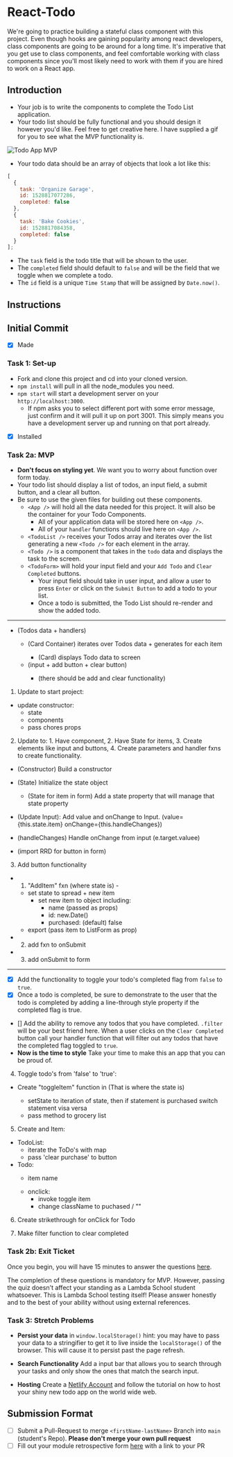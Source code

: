# React-Todo

We're going to practice building a stateful class component with this project. Even though hooks are gaining popularity among react developers, class components are going to be around for a long time. It's imperative that you get use to class components, and feel comfortable working with class components since you'll most likely need to work with them if you are hired to work on a React app.

## Introduction

- Your job is to write the components to complete the Todo List application.
- Your todo list should be fully functional and you should design it however you'd like. Feel free to get creative here. I have supplied a gif for you to see what the MVP functionality is.

![Todo App MVP](todo.gif)

- Your todo data should be an array of objects that look a lot like this:

```js
[
  {
    task: 'Organize Garage',
    id: 1528817077286,
    completed: false
  },
  {
    task: 'Bake Cookies',
    id: 1528817084358,
    completed: false
  }
];
```

- The `task` field is the todo title that will be shown to the user.
- The `completed` field should default to `false` and will be the field that we toggle when we complete a todo.
- The `id` field is a unique `Time Stamp` that will be assigned by `Date.now()`.

## Instructions

## Initial Commit
- [x] Made

### Task 1: Set-up

- Fork and clone this project and cd into your cloned version.
- `npm install` will pull in all the node_modules you need.
- `npm start` will start a development server on your `http://localhost:3000`.
  - If npm asks you to select different port with some error message, just confirm and it will pull it up on port 3001. This simply means you have a development server up and running on that port already.
- [x] Installed

### Task 2a: MVP

- **Don't focus on styling yet**. We want you to worry about function over form today.
- Your todo list should display a list of todos, an input field, a submit button, and a clear all button.
- Be sure to use the given files for building out these components.
  - `<App />` will hold all the data needed for this project. It will also be the container for your Todo Components.
    - All of your application data will be stored here on `<App />`.
    - All of your `handler` functions should live here on `<App />`.
  - `<TodoList />` receives your Todos array and iterates over the list generating a new `<Todo />` for each element in the array.
  - `<Todo />` is a component that takes in the `todo` data and displays the task to the screen.
  - `<TodoForm>` will hold your input field and your `Add Todo` and `Clear Completed` buttons.
    - Your input field should take in user input, and allow a user to press `Enter` or click on the `Submit Button` to add a todo to your list.
    - Once a todo is submitted, the Todo List should re-render and show the added todo.

---

- <App /> (Todos data + handlers)
  - <TodoList /> (Card Container) iterates over Todos data + generates <Todo /> for each item
    - <Todo /> (Card) displays Todo data to screen
  - <TodoForm /> (input + add button + clear button)
    - (there should be add and clear functionality)

1. Update <App /> to start project:
  - update constructor:
    - state
    - components
    - pass chores props

2. Update <TodoForm > to: 1. Have component, 2. Have State for items, 3. Create elements like input and buttons, 4. Create parameters and handler fxns to create functionality.
  - (Constructor) Build a constructor
  - (State) Initialize the state object
    - (State for item in form) Add a state property that will manage that state property
  - (Update Input): Add value and onChange to Input. (value={this.state.item} onChange={this.handleChanges})
  - (handleChanges) Handle onChange from input (e.target.valuee)
  
  - (import RRD for button in form)

3. <TodoForm /> Add button functionality
  - 1. "AddItem" fxn (where state is) - 
    - set state to spread + new item
      - set new item to object including:
        - name (passed as props)
        - id: new.Date()
        - purchased: (default) false
    - export (pass item to ListForm as prop)
  - 2. add fxn to onSubmit
  - 3. add onSubmit to form

  ---

  - [x] Add the functionality to toggle your todo's completed flag from `false` to `true`.
  - [x] Once a todo is completed, be sure to demonstrate to the user that the todo is completed by adding a line-through style property if the completed flag is true.
  - [] Add the ability to remove any todos that you have completed. `.filter` will be your best friend here. When a user clicks on the `Clear Completed` button call your handler function that will filter out any todos that have the completed flag toggled to `true`.
  - **Now is the time to style** Take your time to make this an app that you can be proud of.

4. Toggle todo's from 'false' to 'true':
  - Create "toggleItem" function in <App /> (That is where the state is)
    - setState to iteration of state, then if statement is purchased switch statement visa versa
    - pass method to grocery list

5. Create <ToDoList /> and <Todo /> Item:
  - TodoList:
    - iterate the ToDo's with map
    - pass 'clear purchase' to button
  - Todo:
    - <p>item name</p>
    - onclick:
      - invoke toggle item 
      - change className to puchased / ""

6. Create strikethrough for onClick for Todo

7. Make filter function to clear completed









### Task 2b: Exit Ticket

Once you begin, you will have 15 minutes to answer the questions [here](https://app.codesignal.com/public-test/9ZYQYwqg6yDhnwpbf/vHhqLbvqiw8DvN).

The completion of these questions is mandatory for MVP. However, passing the quiz doesn't affect your standing as a Lambda School student whatsoever. This is Lambda School testing itself! Please answer honestly and to the best of your ability without using external references.

### Task 3: Stretch Problems

- **Persist your data** in `window.localStorage()` hint: you may have to pass your data to a stringifier to get it to live inside the `localStorage()` of the browser. This will cause it to persist past the page refresh.

- **Search Functionality** Add a input bar that allows you to search through your tasks and only show the ones that match the search input.

- **Hosting** Create a [Netlify Account](https://www.netlify.com/) and follow the tutorial on how to host your shiny new todo app on the world wide web.

## Submission Format
* [ ] Submit a Pull-Request to merge `<firstName-lastName>` Branch into `main` (student's  Repo). **Please don't merge your own pull request**
* [ ] Fill out your module retrospective form [here](https://forms.lambdaschool.com/module-retrospective) with a link to your PR
